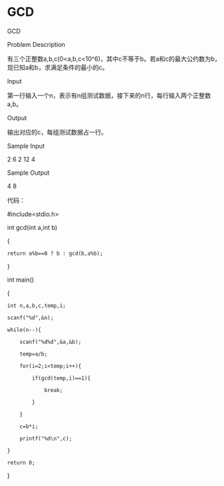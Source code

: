 # GCD

GCD

Problem Description

有三个正整数a,b,c(0<a,b,c<10^6)，其中c不等于b。若a和c的最大公约数为b，现已知a和b，求满足条件的最小的c。


Input

第一行输入一个n，表示有n组测试数据，接下来的n行，每行输入两个正整数a,b。

Output

输出对应的c，每组测试数据占一行。

Sample Input

2 6 2 12 4

Sample Output

4 8

代码：

#include<stdio.h>

int gcd(int a,int b)

{

    return a%b==0 ? b : gcd(b,a%b);
    
}

int main()

{

    int n,a,b,c,temp,i;
    
    scanf("%d",&n);
    
    while(n--){
    
        scanf("%d%d",&a,&b);
        
        temp=a/b;
        
        for(i=2;i<temp;i++){
        
            if(gcd(temp,i)==1){
            
                break;
                
            }
            
        }
        
        c=b*i;
        
        printf("%d\n",c);
        
    }
    
    return 0;
    
}
